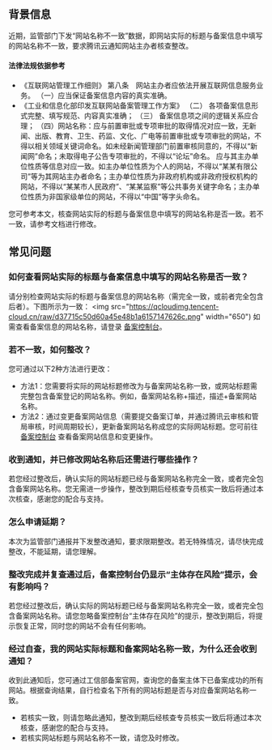 ## 背景信息
近期，监管部门下发“网站名称不一致”数据，即网站实际的标题与备案信息中填写的网站名称不一致，要求腾讯云通知网站主办者核查整改。

#### 法律法规依据参考
- 《互联网站管理工作细则》
第八条　网站主办者应依法开展互联网信息服务业务。
（一）应当保证备案信息内容的真实准确。
- 《工业和信息化部印发互联网站备案管理工作方案》
（二） 各项备案信息形式完整、填写规范、内容真实准确；
（三） 备案信息项之间的逻辑关系应合理；
（四）网站名称：应与前置审批或专项审批的取得情况对应一致，无新闻、出版、教育、卫生、药监、文化、广电等前置审批或专项审批的网站，不得以相关领域关键词命名。如未经新闻管理部门前置审核同意的，不得以“新闻网”命名；未取得电子公告专项审批的，不得以“论坛”命名。
应与其主办单位性质等信息对应一致。如主办单位性质为个人的网站，不得以“某某有限公司”等为其网站主办者命名；主办单位性质为非政府机构或非政府授权机构的网站，不得以“某某市人民政府”、“某某监察”等公共事务关键字命名；主办单位性质为非国家级单位的网站，不得以“中国”等字头命名。


您可参考本文，核查网站实际的标题与备案信息中填写的网站名称是否一致。若不一致，请参考文档进行修改。

## 常见问题

### 如何查看网站实际的标题与备案信息中填写的网站名称是否一致？
请分别检查网站实际的标题与备案信息的网站名称（需完全一致，或前者完全包含后者）。下图所示为一致：
<img src="https://qcloudimg.tencent-cloud.cn/raw/d37715c50d60a45e48b1a6157147626c.png" width="650")
如需查看备案信息的网站名称，请登录 [备案控制台](https://console.cloud.tencent.com/beian/manage)。
</dx-alert>


### 若不一致，如何整改？
您可通过以下2种方法进行更改：
- 方法1：您需要将实际的网站标题修改为与备案网站名称一致，或网站标题需完整包含备案登记的网站名称。例如，备案网站名称+描述，描述+备案网站名称。
- 方法2：通过变更备案网站信息（需要提交备案订单，并通过腾讯云审核和管局审核，时间周期较长），更新备案网站名称成您的实际网站标题。您可前往 [备案控制台](https://console.cloud.tencent.com/beian/manage) 查看备案网站信息和变更操作。


### 收到通知，并已修改网站名称后还需进行哪些操作？
若您经过整改后，确认实际的网站标题已经与备案网站名称完全一致，或者完全包含备案网站名称。您无需进一步操作，整改到期后经核查专员核实一致后将通过本次核查，感谢您的配合与支持。


### 怎么申请延期？
本次为监管部门通报并下发整改通知，要求限期整改。若无特殊情况，请尽快完成整改，不能延期，请您理解。


### 整改完成并复查通过后，备案控制台仍显示“主体存在风险”提示，会有影响吗？
若您经过整改后，确认实际的网站标题已经与备案网站名称完全一致，或者完全包含备案网站名称。请您忽略备案控制台“主体存在风险”的提示，整改到期后，将提示恢复正常，同时您的网站不会有任何影响。


### 经过自查，我的网站实际标题和备案网站名称一致，为什么还会收到通知？
收到此通知后，您可通过工信部备案官网，查询您的备案主体下已备案成功的所有网站。根据查询结果，自行检查名下所有的网站标题是否与对应备案网站名称一致。
- 若核实一致，则请忽略此通知，整改到期后经核查专员核实一致后将通过本次核查，感谢您的配合与支持。
- 若核实网站标题与网站名称不一致，请您及时修改。
